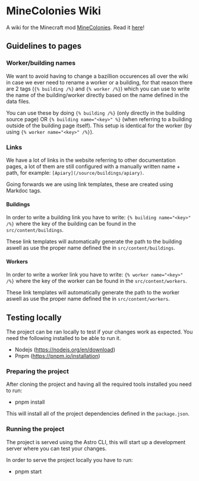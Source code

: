 # MineColonies Wiki

A wiki for the Minecraft mod [MineColonies](https://github.com/ldtteam/minecolonies). Read it [here](https://wiki.minecolonies.ldtteam.com/)!

## Guidelines to pages

### Worker/building names
We want to avoid having to change a bazillion occurences all over the wiki in case we ever need to rename a worker or a building, for that reason there are 2 tags (`{% building /%}` and `{% worker /%}`) which you can use to write the name of the building/worker directly based on the name defined in the data files.

You can use these by doing `{% building /%}` (only directly in the building source page) OR `{% building name="<key>" %}` (when referring to a building outside of the building page itself). This setup is identical for the worker (by using `{% worker name="<key>" /%}`).

### Links
We have a lot of links in the website referring to other documentation pages, a lot of them are still configured with a manually written name + path, for example: `[Apiary](/source/buildings/apiary)`.

Going forwards we are using link templates, these are created using Markdoc tags.

#### Buildings
In order to write a building link you have to write: `{% building name="<key>" /%}` where the key of the building can be found in the `src/content/buildings`.

These link templates will automatically generate the path to the building aswell as use the proper name defined the in `src/content/buildings`.

#### Workers
In order to write a worker link you have to write: `{% worker name="<key>" /%}` where the key of the worker can be found in the `src/content/workers`.

These link templates will automatically generate the path to the worker aswell as use the proper name defined the in `src/content/workers`.

## Testing locally
The project can be ran locally to test if your changes work as expected. You need the following installed to be able to run it.

- Nodejs (https://nodejs.org/en/download)
- Pnpm (https://pnpm.io/installation)

### Preparing the project
After cloning the project and having all the required tools installed you need to run:

- pnpm install

This will install all of the project dependencies defined in the `package.json`.

### Running the project
The project is served using the Astro CLI, this will start up a development server where you can test your changes.

In order to serve the project locally you have to run:

- pnpm start
